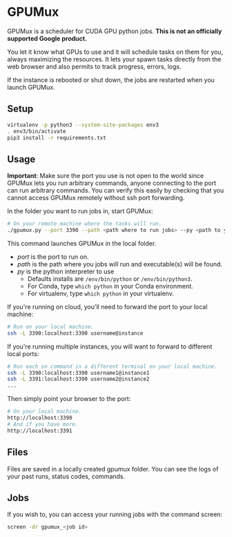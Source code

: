 # GPUMux

GPUMux is a scheduler for CUDA GPU python jobs.
**This is not an officially supported Google product.**

You let it know what GPUs to use and it will schedule tasks on them for you, always maximizing
the resources. It lets your spawn tasks directly from the web browser and also permits to track
progress, errors, logs.

If the instance is rebooted or shut down, the jobs are restarted when you launch GPUMux.

## Setup

```bash
virtualenv -p python3 --system-site-packages env3
. env3/bin/activate
pip3 install -r requirements.txt
```

## Usage

**Important**: Make sure the port you use is not open to the world since GPUMux lets you run
arbitrary commands, anyone connecting to the port can run arbitrary commands. You can verify this
easily by checking that you cannot access GPUMux remotely without ssh port forwarding.


In the folder you want to run jobs in, start GPUMux:

```bash
# On your remote machine where the tasks will run.
./gpumux.py --port 3390 --path <path where to run jobs> --py <path to your custom python>
```

This command launches GPUMux in the local folder.
- *port* is the port to run on.
- *path* is the path where you jobs will run and executable(s) will be found.
- *py* is the python interpreter to use
  - Defaults installs are `/env/bin/python` or `/env/bin/python3`.
  - For Conda, type `which python` in your Conda environment.
  - For virtualenv, type `which python` in your virtualenv.


If you're running on cloud, you'll need to forward the port to your local machine:
```bash
# Run on your local machine.
ssh -L 3390:localhost:3390 username@instance
```

If you're running multiple instances, you will want to forward to different local ports:
```bash
# Run each on command in a different terminal on your local machine.
ssh -L 3390:localhost:3390 username1@instance1
ssh -L 3391:localhost:3390 username2@instance2
...
```

Then simply point your browser to the port:
```bash
# On your local machine.
http://localhost:3390
# And if you have more.
http://localhost:3391
```

## Files

Files are saved in a locally created gpumux folder.
You can see the logs of your past runs, status codes, commands. 

## Jobs

If you wish to, you can access your running jobs with the command screen:
```bash
screen -dr gpumux_<job id>
```
